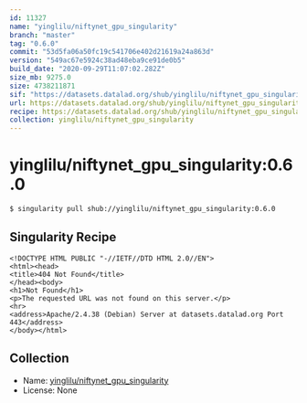 ```yaml
---
id: 11327
name: "yinglilu/niftynet_gpu_singularity"
branch: "master"
tag: "0.6.0"
commit: "53d5fa06a50fc19c541706e402d21619a24a863d"
version: "549ac67e5924c38ad48eba9ce91de0b5"
build_date: "2020-09-29T11:07:02.282Z"
size_mb: 9275.0
size: 4738211871
sif: "https://datasets.datalad.org/shub/yinglilu/niftynet_gpu_singularity/0.6.0/2020-09-29-53d5fa06-549ac67e/549ac67e5924c38ad48eba9ce91de0b5.sif"
url: https://datasets.datalad.org/shub/yinglilu/niftynet_gpu_singularity/0.6.0/2020-09-29-53d5fa06-549ac67e/
recipe: https://datasets.datalad.org/shub/yinglilu/niftynet_gpu_singularity/0.6.0/2020-09-29-53d5fa06-549ac67e/Singularity
collection: yinglilu/niftynet_gpu_singularity
---
```


# yinglilu/niftynet_gpu_singularity:0.6.0

```bash
$ singularity pull shub://yinglilu/niftynet_gpu_singularity:0.6.0
```

## Singularity Recipe

```singularity
<!DOCTYPE HTML PUBLIC "-//IETF//DTD HTML 2.0//EN">
<html><head>
<title>404 Not Found</title>
</head><body>
<h1>Not Found</h1>
<p>The requested URL was not found on this server.</p>
<hr>
<address>Apache/2.4.38 (Debian) Server at datasets.datalad.org Port 443</address>
</body></html>
```

## Collection

 - Name: [yinglilu/niftynet_gpu_singularity](https://github.com/yinglilu/niftynet_gpu_singularity)
 - License: None

